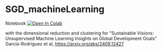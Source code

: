 # SGD_machineLearning
Notebook [![Open In Colab](https://colab.research.google.com/assets/colab-badge.svg)](https://colab.research.google.com/github/nunezmatias/SGD_machineLearning/blob/main/SusteinableVisions.ipynb)

 with the  dimensional reduction and clustering  for   "Sustainable Visions: Unsupervised Machine Learning Insights on Global Development Goals" García-Rodríguez et al, https://arxiv.org/abs/2409.12427




